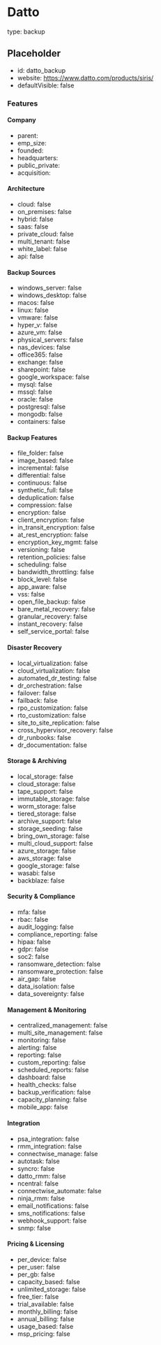 # Datto
type: backup

## Placeholder
- id: datto_backup
- website: https://www.datto.com/products/siris/
- defaultVisible: false

### Features
#### Company
- parent: 
- emp_size: 
- founded: 
- headquarters: 
- public_private: 
- acquisition: 

#### Architecture
- cloud: false
- on_premises: false
- hybrid: false
- saas: false
- private_cloud: false
- multi_tenant: false
- white_label: false
- api: false

#### Backup Sources
- windows_server: false
- windows_desktop: false
- macos: false
- linux: false
- vmware: false
- hyper_v: false
- azure_vm: false
- physical_servers: false
- nas_devices: false
- office365: false
- exchange: false
- sharepoint: false
- google_workspace: false
- mysql: false
- mssql: false
- oracle: false
- postgresql: false
- mongodb: false
- containers: false

#### Backup Features
- file_folder: false
- image_based: false
- incremental: false
- differential: false
- continuous: false
- synthetic_full: false
- deduplication: false
- compression: false
- encryption: false
- client_encryption: false
- in_transit_encryption: false
- at_rest_encryption: false
- encryption_key_mgmt: false
- versioning: false
- retention_policies: false
- scheduling: false
- bandwidth_throttling: false
- block_level: false
- app_aware: false
- vss: false
- open_file_backup: false
- bare_metal_recovery: false
- granular_recovery: false
- instant_recovery: false
- self_service_portal: false

#### Disaster Recovery
- local_virtualization: false
- cloud_virtualization: false
- automated_dr_testing: false
- dr_orchestration: false
- failover: false
- failback: false
- rpo_customization: false
- rto_customization: false
- site_to_site_replication: false
- cross_hypervisor_recovery: false
- dr_runbooks: false
- dr_documentation: false

#### Storage & Archiving
- local_storage: false
- cloud_storage: false
- tape_support: false
- immutable_storage: false
- worm_storage: false
- tiered_storage: false
- archive_support: false
- storage_seeding: false
- bring_own_storage: false
- multi_cloud_support: false
- azure_storage: false
- aws_storage: false
- google_storage: false
- wasabi: false
- backblaze: false

#### Security & Compliance
- mfa: false
- rbac: false
- audit_logging: false
- compliance_reporting: false
- hipaa: false
- gdpr: false
- soc2: false
- ransomware_detection: false
- ransomware_protection: false
- air_gap: false
- data_isolation: false
- data_sovereignty: false

#### Management & Monitoring
- centralized_management: false
- multi_site_management: false
- monitoring: false
- alerting: false
- reporting: false
- custom_reporting: false
- scheduled_reports: false
- dashboard: false
- health_checks: false
- backup_verification: false
- capacity_planning: false
- mobile_app: false

#### Integration
- psa_integration: false
- rmm_integration: false
- connectwise_manage: false
- autotask: false
- syncro: false
- datto_rmm: false
- ncentral: false
- connectwise_automate: false
- ninja_rmm: false
- email_notifications: false
- sms_notifications: false
- webhook_support: false
- snmp: false

#### Pricing & Licensing
- per_device: false
- per_user: false
- per_gb: false
- capacity_based: false
- unlimited_storage: false
- free_tier: false
- trial_available: false
- monthly_billing: false
- annual_billing: false
- usage_based: false
- msp_pricing: false 